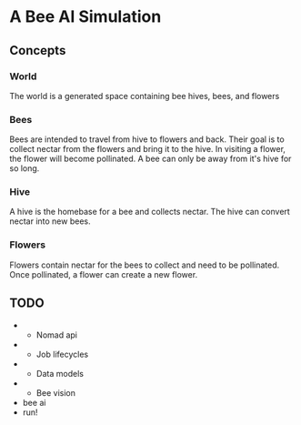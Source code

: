 # A Bee AI Simulation

## Concepts

### World

The world is a generated space containing bee hives, bees, and flowers

### Bees

Bees are intended to travel from hive to flowers and back.  Their goal
is to collect nectar from the flowers and bring it to the hive.  In visiting
a flower, the flower will become pollinated.  A bee can only be away from it's
hive for so long.
  
### Hive

A hive is the homebase for a bee and collects nectar.  The hive can convert
nectar into new bees.

### Flowers

Flowers contain nectar for the bees to collect and need to be pollinated.  Once
pollinated, a flower can create a new flower.


## TODO
- * Nomad api
- * Job lifecycles
- * Data models
- * Bee vision
- bee ai
- run!

